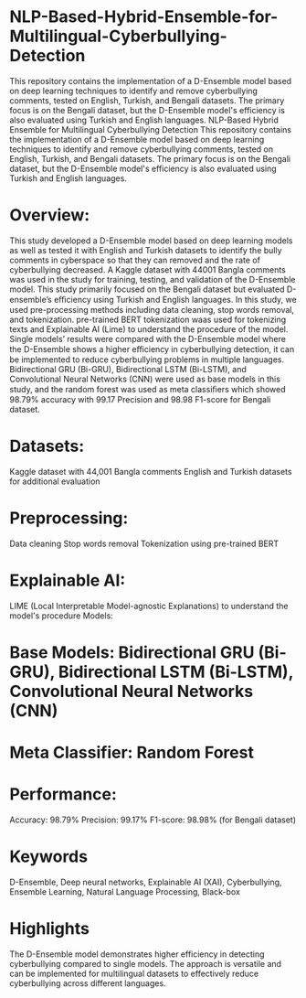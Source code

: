 # NLP-Based-Hybrid-Ensemble-for-Multilingual-Cyberbullying-Detection
This repository contains the implementation of a D-Ensemble model based on deep learning techniques to identify and remove cyberbullying comments, tested on English, Turkish, and Bengali datasets. The primary focus is on the Bengali dataset, but the D-Ensemble model's efficiency is also evaluated using Turkish and English languages.
NLP-Based Hybrid Ensemble for Multilingual Cyberbullying Detection
This repository contains the implementation of a D-Ensemble model based on deep learning techniques to identify and remove cyberbullying comments, tested on English, Turkish, and Bengali datasets. The primary focus is on the Bengali dataset, but the D-Ensemble model's efficiency is also evaluated using Turkish and English languages.

# Overview: 
This study developed a D-Ensemble model based on deep learning models as well as tested it with English and Turkish datasets to identify the bully comments in cyberspace so that they can removed and the rate of cyberbullying decreased. A Kaggle dataset with 44001 Bangla comments was used in the study for training, testing, and validation of the D-Ensemble model. This study primarily focused on the Bengali dataset but evaluated D-ensemble’s eﬃciency using Turkish and English languages. In this study, we used pre-processing methods including data cleaning, stop words removal, and tokenization. pre-trained BERT tokenization waas used for tokenizing texts and Explainable AI (Lime) to understand the procedure of the model. Single models’ results were compared with the D-Ensemble model where the D-Ensemble shows a higher eﬃciency in cyberbullying detection, it can be implemented to reduce cyberbullying problems in multiple languages. Bidirectional GRU (Bi-GRU), Bidirectional LSTM (Bi-LSTM), and Convolutional Neural Networks (CNN) were used as base models in this study, and the random forest was used as meta classiﬁers which showed 98.79% accuracy with 99.17 Precision and 98.98 F1-score for Bengali dataset.

# Datasets:
Kaggle dataset with 44,001 Bangla comments
English and Turkish datasets for additional evaluation
# Preprocessing:
Data cleaning
Stop words removal
Tokenization using pre-trained BERT
# Explainable AI:
LIME (Local Interpretable Model-agnostic Explanations) to understand the model's procedure
Models:

# Base Models: Bidirectional GRU (Bi-GRU), Bidirectional LSTM (Bi-LSTM), Convolutional Neural Networks (CNN)
# Meta Classifier: Random Forest
# Performance:
Accuracy: 98.79%
Precision: 99.17%
F1-score: 98.98% (for Bengali dataset)
# Keywords
D-Ensemble, Deep neural networks, Explainable AI (XAI), Cyberbullying, Ensemble Learning, Natural Language Processing, Black-box
# Highlights
The D-Ensemble model demonstrates higher efficiency in detecting cyberbullying compared to single models.
The approach is versatile and can be implemented for multilingual datasets to effectively reduce cyberbullying across different languages.





